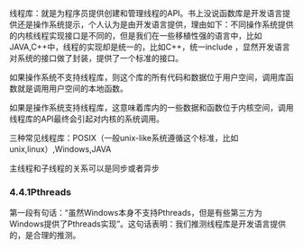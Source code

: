 线程库：就是为程序员提供创建和管理线程的API。书上没说函数库是开发语言提供还是操作系统提示，个人认为是由开发语言提供，理由如下：不同操作系统提供的内核线程实现接口是不同的，但是我们在一些移植性强的语言中，比如JAVA,C++中，线程的实现却是统一的，比如C++，统一include <thread>，显然开发语言对系统的接口做了封装，提供了一个标准的接口。

如果操作系统不支持线程库，则这个库的所有代码和数据位于用户空间，调用库函数就是调用用户空间的本地函数。

如果是操作系统支持线程库，这意味着库内的一些数据和函数位于内核空间，调用线程库的API最终会引起对内核的系统调用。

三种常见线程库：POSIX（一般unix-like系统遵循这个标准，比如unix,linux）,Windows,JAVA

主线程和子线程的关系可以是同步或者异步

### 4.4.1Pthreads

第一段有句话：“虽然Windows本身不支持Pthreads，但是有些第三方为Windows提供了Pthreads实现”。这句话表明：我们推测线程库是开发语言提供的，是合理的推测。
